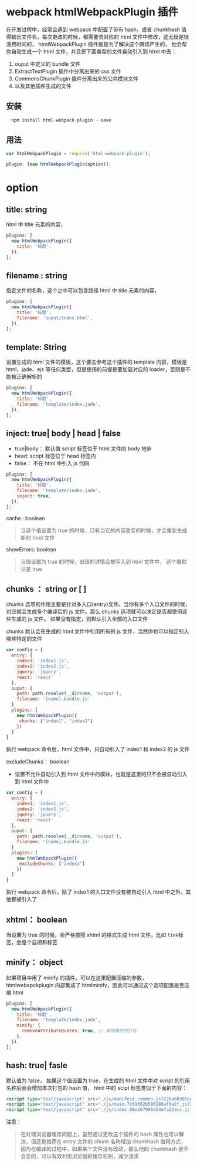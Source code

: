 # webpack htmlWebpackPlugin 插件

在开发过程中，经常会遇到 webpack 中配置了带有 hash，或者 chunkhash 值得输出文件名，每次更改的时候，都需要去对应的 html 文件中修改，这无疑是很浪费时间的， htmlWebpackPlugin 插件就是为了解决这个麻烦产生的， 他会帮你自动生成一个 html 文件，并且把下面类型的文件自动引入到 html 中去：

1.  ouput 中定义的 bundle 文件
2.  ExtractTextPlugin 插件中分离出来的 css 文件
3.  CommonsChunkPlugin 插件分离出来的公共模块文件
4.  以及其他插件生成的文件

## 安装

```js
  npm install html-webpack-plugin --save
```

## 用法

```js
var htmlWebpackPlugin = require('html-webpack-plugin');

plugin: [new htmlWebpackPlugin(option)];
```

# option

## title: string

html 中 title 元素的内容，

```js
plugins: [
  new htmlWebpackPlugin({
    title: '标题',
  }),
];
```

## filename : string

指定文件的名称，这个之中可以包含路径
html 中 title 元素的内容，

```js
plugins: [
  new htmlWebpackPlugin({
    title: '标题',
    filename: 'ouput/index.html',
  }),
];
```

## template: String

设置生成的 html 文件的模板，这个要去参考这个插件的 template 内容，模板是 html、jade、ejs 等任何类型，但是使用的前提是要加载对应的 loader，否则是不能被正确解析的

```js
plugins: [
  new htmlWebpackPlugin({
    title: '标题',
    filename: 'template/index.jade',
  }),
];
```

## inject: true| body | head | false

* true|body： 默认值 script 标签位于 html 文件的 body 地步
* head: script 标签位于 head 标签内
* false： 不在 html 中引入 js 代码

```js
plugins: [
  new htmlWebpackPlugin({
    title: '标题',
    filename: 'template/index.jade',
    inject: true,
  }),
];
```

cache : boolean

> 当这个值设置为 true 的时候，只有当它的内容改变的时候，才会重新生成新的 html 文件

showErrors: boolean

> 当值设置为 true 的时候，出错的详情会被写入到 html 文件中， 这个值默认是 true

## chunks ： string or [ ]

chunks 选项的作用主要是针对多入口(entry)文件。当你有多个入口文件的时候，对应就会生成多个编译后的 js 文件。那么 chunks 选项就可以决定是否都使用这些生成的 js 文件。 如果没有指定，则默认引入全部的入口文件

chunks 默认会在生成的 html 文件中引用所有的 js 文件，当然你也可以指定引入哪些特定的文件

```js
var config = {
  entry: {
    index1: 'index1.js',
    index2: 'index2.js',
    jquery: 'jquery',
    react: 'react'
  },
  ouput: {
    path: path.resolve(__dirname, 'output'),
    filename: '[name].bundle.js'
  }
  plugins: [
    new htmlWebpackPlugin({
     chunks: ["index1", "index2"]
    })
  ]
}
```

执行 webpack 命令后，html 文件中，只自动引入了 index1 和 index2 的 js 文件

excludeChunks： boolean

* 设置不允许自动引入到 html 文件中的模块，也就是这里的只不会被自动引入到 html 文件中

```js
var config = {
  entry: {
    index1: 'index1.js',
    index2: 'index2.js',
    jquery: 'jquery',
    react: 'react'
  },
  ouput: {
    path: path.resolve(__dirname, 'output'),
    filename: '[name].bundle.js'
  }
  plugins: [
    new htmlWebpackPlugin({
     excludeChunks: ["index1"]
    })
  ]
}
```

执行 webpack 命令后，除了 index1 的入口文件没有被自动引入 html 中之外，其他都被引入了

## xhtml： boolean

当设置为 true 的时候，会严格按照 xhtml 的格式生成 html 文件，比如 `link`标签，会是个自闭和标签

## minify： object

如果项目中用了 minify 的插件，可以在这里配置压缩的参数，htmlwebapckplugin 内部集成了 htmlminify，因此可以通过这个选项配置是否压缩 html

```js
plugins: [
  new htmlWebpackPlugin({
    title: '标题',
    filename: 'template/index.jade',
    minify: {
      removeAttributeQuotes: true, // 移除属性的引号
    },
  }),
];
```

## hash: true| fasle

默认值为 false， 如果这个值设置为 true，在生成的 html 文件中对 script 的引用名称后面会增加本次打包的 hash 值， html 中的 scipt 标签类似于下面的内容：

```html
<script type="text/javascript" src="./js/manifest.common.js?22ba60301ea865295bf7"></script>
<script type="text/javascript" src="./js/main.7c61662b586186af6a2f.js?22ba60301ea865295bf7"></script>
<script type="text/javascript" src="./js/index.88e167996d14efa22acc.js?22ba60301ea865295bf7"></script>
```

注意：

> 在处理浏览器缓存问题上，虽然通过更改这个插件的 hash 属性也可以解决，但还是推荐在 entry 文件的 chunk 名称增加 chunkhash 值得方式，因为在编译的过程中，如果某个文件没有改动，那么他的 chunkhash 是不会变的，可以有效利用浏览器的缓存机制，减少请求
